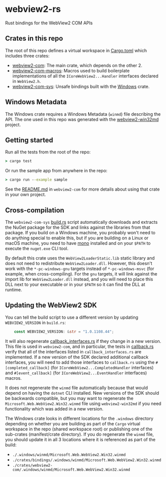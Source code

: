 # webview2-rs
Rust bindings for the WebView2 COM APIs

## Crates in this repo
The root of this repo defines a virtual workspace in [Cargo.toml](./Cargo.toml) which includes three crates:
- [webview2-com](./crates/webview2-com/README.md): The main crate, which depends on the other 2.
- [webview2-com-macros](./crates/callback-macros/README.md): Macros used to build boilerplate implementations of all the `ICoreWebView2...Handler` interfaces declared in `WebView2.h`.
- [webview2-com-sys](./crates/bindings/README.md): Unsafe bindings built with the [Windows](https://github.com/microsoft/windows-rs) crate.

## Windows Metadata
The Windows crate requires a Windows Metadata (`winmd`) file describing the API. The one used in this repo was generated with the [webview2-win32md](https://github.com/wravery/webview2-win32md) project.

## Getting started
Run all the tests from the root of the repo:
```cmd
> cargo test
```

Or run the sample app from anywhere in the repo:
```cmd
> cargo run --example sample
```

See the [README.md](./crates/webview2-com/README.md) in `webview2-com` for more details about using that crate in your own project.

## Cross-compilation
The `webview2-com-sys` [build.rs](./crates/bindings/build.rs) script automatically downloads and extracts the NuGet package for the SDK and links against the libraries from that package. If you build on a Windows machine, you probably won't need to do anything special to enable this, but if you are building on a Linux or macOS machine, you need to have [mono](https://www.mono-project.com/) installed and on your `$PATH` to execute the `nuget.exe` CLI tool.

By default this crate uses the `WebView2LoaderStatic.lib` static library and does not need to redistribute `WebView2Loader.dll`. However, this doesn't work with the `*-pc-windows-gnu` targets instead of `*-pc-windows-msvc` (for example, when cross-compiling). For the `gnu` targets, it will link against the import lib for `WebView2Loader.dll` instead, and you will need to place this DLL next to your executable or in your `$PATH` so it can find the DLL at runtime.

## Updating the WebView2 SDK
You can tell the build script to use a different version by updating `WEBVIEW2_VERSION` in `build.rs`:
```rust
    const WEBVIEW2_VERSION: &str = "1.0.1108.44";
```
It will also regenerate [callback_interfaces.rs](./crates/bindings/src/callback_interfaces.rs) if they change in a new version. This file is used in `webview2-com`, and in particular, the tests in [callback.rs](./crates/webview2-com/src/callback.rs) verify that all of the interfaces listed in `callback_interfaces.rs` are implemented. If a new version of the SDK declared additional callback interfaces, you will need to add those interfaces to `callback.rs` using the `#[completed_callback]` (for `ICoreWebView2...CompletedHandler` interfaces) and `#[event_callback]` (for `ICoreWebView2...EventHandler` interfaces) macros.

It does not regenerate the `winmd` file automatically because that would depend on having the `dotnet` CLI installed. New versions of the SDK should be backwards compatible, but you may want to regenerate the `Microsoft.Web.WebView2.Win32.winmd` file using `webview2-win32md` if you need functionality which was added in a new version.
 
The Windows crate looks in different locations for the `.windows` directory depending on whether you are building as part of the `Cargo` virtual workspace in the repo (shared workspace root) or publishing one of the sub-crates (manifest/crate directory). If you do regenerate the `winmd` file, you should update it in all 3 locations where it is referenced as part of the build:
 - `./.windows/winmd/Microsoft.Web.WebView2.Win32.winmd`
 - `./crates/bindings/.windows/winmd/Microsoft.Web.WebView2.Win32.winmd`
 - `./crates/webview2-com/.windows/winmd/Microsoft.Web.WebView2.Win32.winmd`